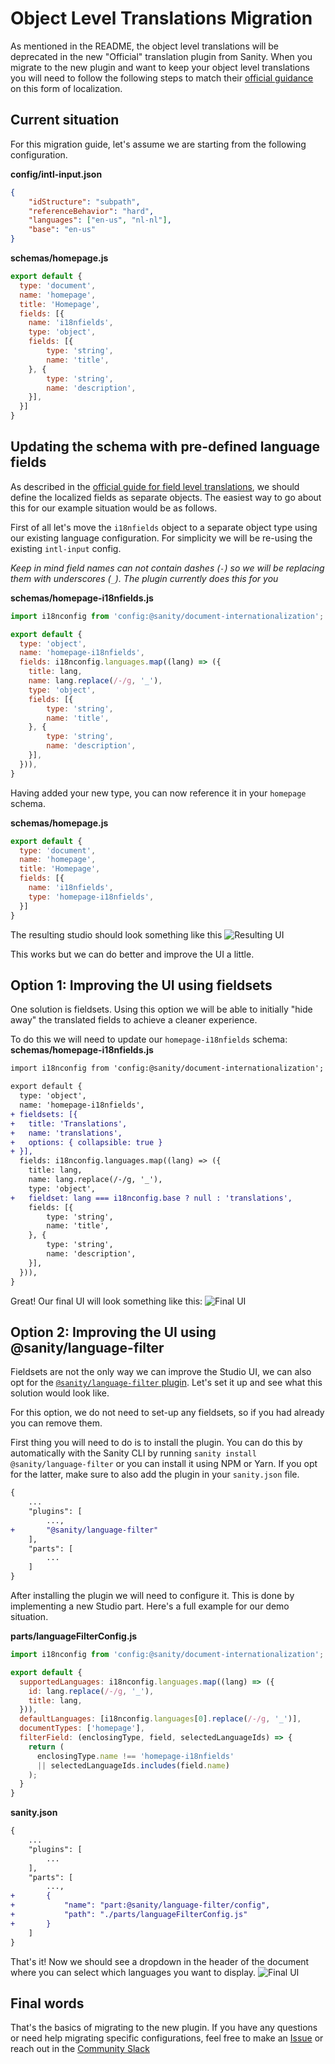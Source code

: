# Object Level Translations Migration
As mentioned in the README, the object level translations will be deprecated in the new "Official" translation plugin from Sanity. When you migrate to the new plugin and want to keep your object level translations you will need to follow the following steps to match their [official guidance](https://www.sanity.io/docs/localization#cd568b11a09c) on this form of localization.

## Current situation
For this migration guide, let's assume we are starting from the following configuration.

**config/intl-input.json**
```json
{
    "idStructure": "subpath",
    "referenceBehavior": "hard",
    "languages": ["en-us", "nl-nl"],
    "base": "en-us"
}
```

**schemas/homepage.js**
```js
export default {
  type: 'document',
  name: 'homepage',
  title: 'Homepage',
  fields: [{
    name: 'i18nfields',
    type: 'object',
    fields: [{
        type: 'string',
        name: 'title',
    }, {
        type: 'string',
        name: 'description',
    }],
  }]
}
```


## Updating the schema with pre-defined language fields
As described in the [official guide for field level translations](https://www.sanity.io/docs/localization#cd568b11a09c), we should define the localized fields as separate objects. The easiest way to go about this for our example situation would be as follows.

First of all let's move the `i18nfields` object to a separate object type using our existing language configuration. For simplicity we will be re-using the existing `intl-input` config.  

*Keep in mind field names can not contain dashes (`-`) so we will be replacing them with underscores (`_`). The plugin currently does this for you*

**schemas/homepage-i18nfields.js**
```js
import i18nconfig from 'config:@sanity/document-internationalization';

export default {
  type: 'object',
  name: 'homepage-i18nfields',
  fields: i18nconfig.languages.map((lang) => ({
    title: lang,
    name: lang.replace(/-/g, '_'),
    type: 'object',
    fields: [{
        type: 'string',
        name: 'title',
    }, {
        type: 'string',
        name: 'description',
    }],
  })),
}
```

Having added your new type, you can now reference it in your `homepage` schema.

**schemas/homepage.js**
```js
export default {
  type: 'document',
  name: 'homepage',
  title: 'Homepage',
  fields: [{
    name: 'i18nfields',
    type: 'homepage-i18nfields',
  }]
}
```

The resulting studio should look something like this
![Resulting UI](img/object-level-migration-1.jpg)

This works but we can do better and improve the UI a little.

## Option 1: Improving the UI using fieldsets
One solution is fieldsets. Using this option we will be able to initially "hide away" the translated fields to achieve a cleaner experience.

To do this we will need to update our `homepage-i18nfields` schema:
**schemas/homepage-i18nfields.js**
```diff
import i18nconfig from 'config:@sanity/document-internationalization';

export default {
  type: 'object',
  name: 'homepage-i18nfields',
+ fieldsets: [{
+   title: 'Translations',
+   name: 'translations',
+   options: { collapsible: true }
+ }],
  fields: i18nconfig.languages.map((lang) => ({
    title: lang,
    name: lang.replace(/-/g, '_'),
    type: 'object',
+   fieldset: lang === i18nconfig.base ? null : 'translations',
    fields: [{
        type: 'string',
        name: 'title',
    }, {
        type: 'string',
        name: 'description',
    }],
  })),
}
```

Great! Our final UI will look something like this:
![Final UI](img/object-level-migration-2.gif)

## Option 2: Improving the UI using @sanity/language-filter
Fieldsets are not the only way we can improve the Studio UI, we can also opt for the [`@sanity/language-filter` plugin](https://www.npmjs.com/package/@sanity/language-filter). Let's set it up and see what this solution would look like.

For this option, we do not need to set-up any fieldsets, so if you had already you can remove them.

First thing you will need to do is to install the plugin. You can do this by automatically with the Sanity CLI by running `sanity install @sanity/language-filter` or you can install it using NPM or Yarn. If you opt for the latter, make sure to also add the plugin in your `sanity.json` file.

```diff
{
    ...
    "plugins": [
        ...,
+       "@sanity/language-filter"
    ],
    "parts": [
        ...
    ]
}
```

After installing the plugin we will need to configure it. This is done by implementing a new Studio part. Here's a full example for our demo situation.

**parts/languageFilterConfig.js**
```js
import i18nconfig from 'config:@sanity/document-internationalization';

export default {
  supportedLanguages: i18nconfig.languages.map((lang) => ({
    id: lang.replace(/-/g, '_'),
    title: lang,
  })),
  defaultLanguages: [i18nconfig.languages[0].replace(/-/g, '_')],
  documentTypes: ['homepage'],
  filterField: (enclosingType, field, selectedLanguageIds) => {
    return (
      enclosingType.name !== 'homepage-i18nfields'
      || selectedLanguageIds.includes(field.name)
    );
  }
}
```

**sanity.json**
```diff
{
    ...
    "plugins": [
        ...
    ],
    "parts": [
        ...,
+       {
+           "name": "part:@sanity/language-filter/config",
+           "path": "./parts/languageFilterConfig.js"
+       }
    ]
}
```

That's it! Now we should see a dropdown in the header of the document where you can select which languages you want to display.
![Final UI](img/object-level-migration-3.gif)

## Final words
That's the basics of migrating to the new plugin. If you have any questions or need help migrating specific configurations, feel free to make an [Issue](https://github.com/LiamMartens/sanity-plugin-intl-input/issues/new) or reach out in the [Community Slack](https://slack.sanity.io)
